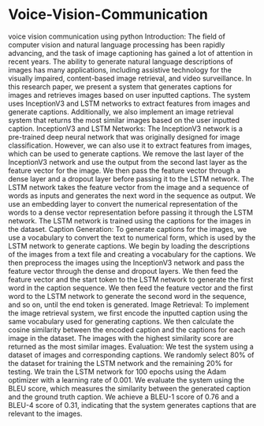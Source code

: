 # Voice-Vision-Communication
voice vision communication using python
Introduction: The field of computer vision and natural language processing has been rapidly advancing, and the task of image captioning has gained a lot of attention in recent years. The ability to generate natural language descriptions of images has many applications, including assistive technology for the visually impaired, content-based image retrieval, and video surveillance.
In this research paper, we present a system that generates captions for images and retrieves images based on user inputted captions. The system uses InceptionV3 and LSTM networks to extract features from images and generate captions. Additionally, we also implement an image retrieval system that returns the most similar images based on the user inputted caption.
InceptionV3 and LSTM Networks: The InceptionV3 network is a pre-trained deep neural network that was originally designed for image classification. However, we can also use it to extract features from images, which can be used to generate captions. We remove the last layer of the InceptionV3 network and use the output from the second last layer as the feature vector for the image. We then pass the feature vector through a dense layer and a dropout layer before passing it to the LSTM network.
The LSTM network takes the feature vector from the image and a sequence of words as inputs and generates the next word in the sequence as output. We use an embedding layer to convert the numerical representation of the words to a dense vector representation before passing it through the LSTM network. The LSTM network is trained using the captions for the images in the dataset.
Caption Generation: To generate captions for the images, we use a vocabulary to convert the text to numerical form, which is used by the LSTM network to generate captions. We begin by loading the descriptions of the images from a text file and creating a vocabulary for the captions.
We then preprocess the images using the InceptionV3 network and pass the feature vector through the dense and dropout layers. We then feed the feature vector and the start token to the LSTM network to generate the first word in the caption sequence. We then feed the feature vector and the first word to the LSTM network to generate the second word in the sequence, and so on, until the end token is generated.
Image Retrieval: To implement the image retrieval system, we first encode the inputted caption using the same vocabulary used for generating captions. We then calculate the cosine similarity between the encoded caption and the captions for each image in the dataset. The images with the highest similarity score are returned as the most similar images.
Evaluation: We test the system using a dataset of images and corresponding captions. We randomly select 80% of the dataset for training the LSTM network and the remaining 20% for testing. We train the LSTM network for 100 epochs using the Adam optimizer with a learning rate of 0.001.
We evaluate the system using the BLEU score, which measures the similarity between the generated caption and the ground truth caption. We achieve a BLEU-1 score of 0.76 and a BLEU-4 score of 0.31, indicating that the system generates captions that are relevant to the images.
